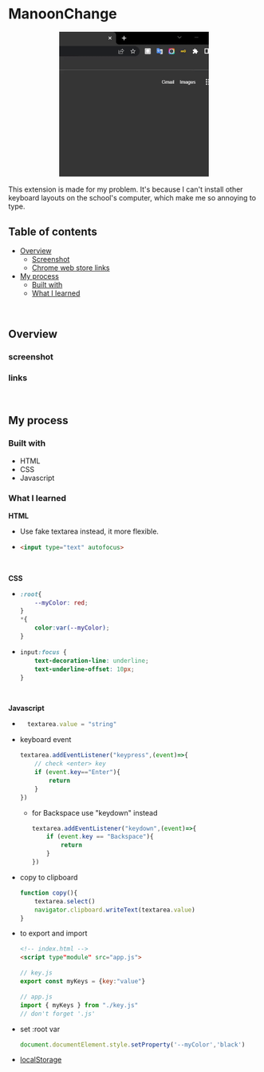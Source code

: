 # ManoonChange

<p align="center">
  <img src="mygif.gif" alt="animated" width=300 />
</p>

This extension is made for my problem. It's because I can't install other keyboard layouts on the school's computer, which make me so annoying to type.

## Table of contents

- [Overview](#overview)
  - [Screenshot](#screenshot)
  - [Chrome web store links](#links)
- [My process](#my-process)
  - [Built with](#built-with)
  - [What I learned](#what-i-learned)

<br>

## Overview

### screenshot

### links

<br>

## My process

### Built with

- HTML
- CSS
- Javascript

### <strong>What I learned</strong>

**HTML**

- Use fake textarea instead, it more flexible.

-  
    ```html
    <input type="text" autofocus>
    ```

<br>

**CSS**

- 
    ```css
    :root{
        --myColor: red;
    }
    *{
        color:var(--myColor);
    }
- 
    ```css
    input:focus {
        text-decoration-line: underline;
        text-underline-offset: 10px;
    }
    ```
<br>

**Javascript**

- ```js
    textarea.value = "string"
    ```
- keyboard event
    ```js
    textarea.addEventListener("keypress",(event)=>{
        // check <enter> key
        if (event.key=="Enter"){
            return
        }
    })
    ```
    - for Backspace use "keydown" instead
        ```js
        textarea.addEventListener("keydown",(event)=>{
            if (event.key == "Backspace"){
                return
            }
        })
        ```
- copy to clipboard
    ```js
    function copy(){
        textarea.select()
        navigator.clipboard.writeText(textarea.value)
    }
    ```
- to export and import
    ```html
    <!-- index.html -->
    <script type"module" src="app.js">
    ```
    ```js
    // key.js
    export const myKeys = {key:"value"}
    ```
    ```js
    // app.js
    import { myKeys } from "./key.js"
    // don't forget '.js'
    ```
- set :root var
    ```js
    document.documentElement.style.setProperty('--myColor','black')
    ```
- [localStorage](https://developer.mozilla.org/en-US/docs/Web/API/Window/localStorage)
